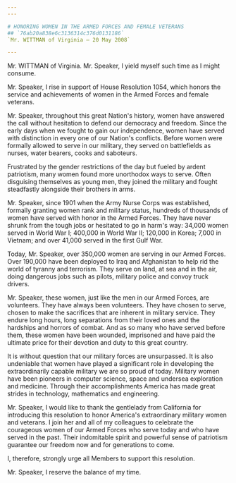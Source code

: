 ```yaml
---
---

# HONORING WOMEN IN THE ARMED FORCES AND FEMALE VETERANS
## `76ab20a838e6c3136314c376d0131186`
`Mr. WITTMAN of Virginia — 20 May 2008`

---
```



Mr. WITTMAN of Virginia. Mr. Speaker, I yield myself such time as I 
might consume.

Mr. Speaker, I rise in support of House Resolution 1054, which honors 
the service and achievements of women in the Armed Forces and female 
veterans.

Mr. Speaker, throughout this great Nation's history, women have 
answered the call without hesitation to defend our democracy and 
freedom. Since the early days when we fought to gain our independence, 
women have served with distinction in every one of our Nation's 
conflicts. Before women were formally allowed to serve in our military, 
they served on battlefields as nurses, water bearers, cooks and 
saboteurs.

Frustrated by the gender restrictions of the day but fueled by ardent 
patriotism, many women found more unorthodox ways to serve. Often 
disguising themselves as young men, they joined the military and fought 
steadfastly alongside their brothers in arms.

Mr. Speaker, since 1901 when the Army Nurse Corps was established, 
formally granting women rank and military status, hundreds of thousands 
of women have served with honor in the Armed Forces. They have never 
shrunk from the tough jobs or hesitated to go in harm's way: 34,000 
women served in World War I; 400,000 in World War II; 120,000 in Korea; 
7,000 in Vietnam; and over 41,000 served in the first Gulf War.

Today, Mr. Speaker, over 350,000 women are serving in our Armed 
Forces. Over 190,000 have been deployed to Iraq and Afghanistan to help 
rid the world of tyranny and terrorism. They serve on land, at sea and 
in the air, doing dangerous jobs such as pilots, military police and 
convoy truck drivers.

Mr. Speaker, these women, just like the men in our Armed Forces, are 
volunteers. They have always been volunteers. They have chosen to 
serve, chosen to make the sacrifices that are inherent in military 
service. They endure long hours, long separations from their loved ones 
and the hardships and horrors of combat. And as so many who have served 
before them, these women have been wounded, imprisoned and have paid 
the ultimate price for their devotion and duty to this great country.

It is without question that our military forces are unsurpassed. It 
is also undeniable that women have played a significant role in 
developing the extraordinarily capable military we are so proud of 
today. Military women have been pioneers in computer science, space and 
undersea exploration and medicine. Through their accomplishments 
America has made great strides in technology, mathematics and 
engineering.

Mr. Speaker, I would like to thank the gentlelady from California for 
introducing this resolution to honor America's extraordinary military 
women and veterans. I join her and all of my colleagues to celebrate 
the courageous women of our Armed Forces who serve today and who have 
served in the past. Their indomitable spirit and powerful sense of 
patriotism guarantee our freedom now and for generations to come.

I, therefore, strongly urge all Members to support this resolution.

Mr. Speaker, I reserve the balance of my time.